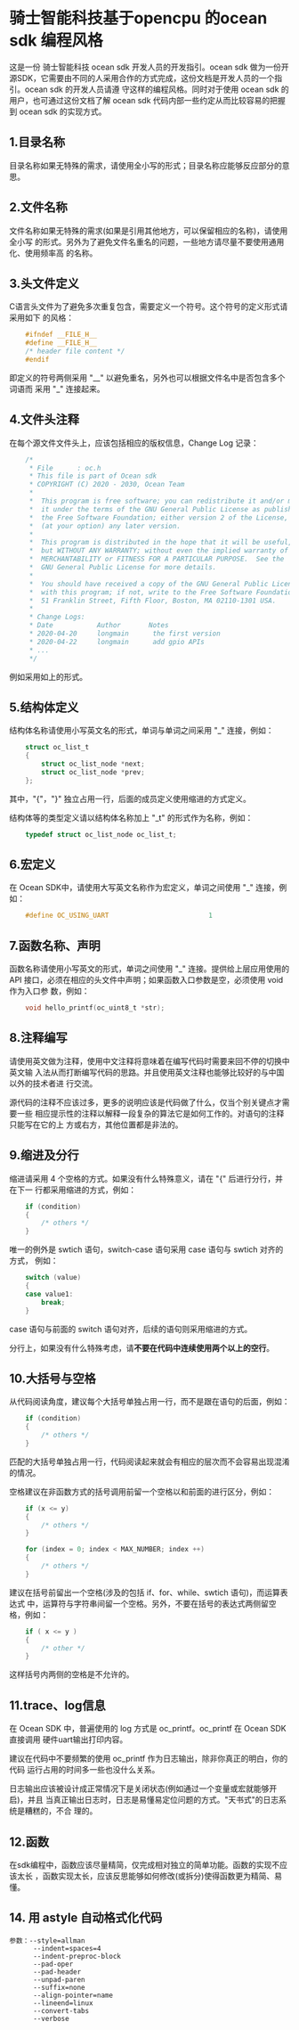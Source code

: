 # 骑士智能科技基于opencpu 的ocean sdk 编程风格

这是一份 骑士智能科技  ocean sdk 开发人员的开发指引。ocean sdk 做为一份开源SDK，它需要由不同的人采用合作的方式完成，这份文档是开发人员的一个指引。ocean sdk 的开发人员请遵
守这样的编程风格。同时对于使用 ocean sdk 的用户，也可通过这份文档了解 ocean sdk
代码内部一些约定从而比较容易的把握到 ocean sdk 的实现方式。

## 1.目录名称

目录名称如果无特殊的需求，请使用全小写的形式；目录名称应能够反应部分的意思。

## 2.文件名称

文件名称如果无特殊的需求(如果是引用其他地方，可以保留相应的名称)，请使用全小写
的形式。另外为了避免文件名重名的问题，一些地方请尽量不要使用通用化、使用频率高
的名称。

## 3.头文件定义

C语言头文件为了避免多次重复包含，需要定义一个符号。这个符号的定义形式请采用如下
的风格：

```c
    #ifndef __FILE_H__
    #define __FILE_H__
    /* header file content */
    #endif
```

即定义的符号两侧采用 "__" 以避免重名，另外也可以根据文件名中是否包含多个词语而
采用 "_" 连接起来。

## 4.文件头注释

在每个源文件文件头上，应该包括相应的版权信息，Change Log 记录：

```c
    /*
     * File      : oc.h
     * This file is part of Ocean sdk
     * COPYRIGHT (C) 2020 - 2030, Ocean Team
     *
     *  This program is free software; you can redistribute it and/or modify
     *  it under the terms of the GNU General Public License as published by
     *  the Free Software Foundation; either version 2 of the License, or
     *  (at your option) any later version.
     *
     *  This program is distributed in the hope that it will be useful,
     *  but WITHOUT ANY WARRANTY; without even the implied warranty of
     *  MERCHANTABILITY or FITNESS FOR A PARTICULAR PURPOSE.  See the
     *  GNU General Public License for more details.
     *
     *  You should have received a copy of the GNU General Public License along
     *  with this program; if not, write to the Free Software Foundation, Inc.,
     *  51 Franklin Street, Fifth Floor, Boston, MA 02110-1301 USA.
     *
     * Change Logs:
     * Date           Author       Notes
     * 2020-04-20     longmain      the first version
     * 2020-04-22     longmain      add gpio APIs
     * ...
     */
```

例如采用如上的形式。

## 5.结构体定义

结构体名称请使用小写英文名的形式，单词与单词之间采用 "_" 连接，例如：

```c
    struct oc_list_t
    {
        struct oc_list_node *next;
        struct oc_list_node *prev;
    };
```

其中，"{"，"}" 独立占用一行，后面的成员定义使用缩进的方式定义。

结构体等的类型定义请以结构体名称加上 "_t" 的形式作为名称，例如：

```c
    typedef struct oc_list_node oc_list_t;
```
## 6.宏定义

在 Ocean SDK中，请使用大写英文名称作为宏定义，单词之间使用 "_" 连接，例如：

```c
    #define OC_USING_UART                         1
```

## 7.函数名称、声明

函数名称请使用小写英文的形式，单词之间使用 "_" 连接。提供给上层应用使用的 API
接口，必须在相应的头文件中声明；如果函数入口参数是空，必须使用 void 作为入口参
数，例如：

```c
    void hello_printf(oc_uint8_t *str);
```

## 8.注释编写

请使用英文做为注释，使用中文注释将意味着在编写代码时需要来回不停的切换中英文输
入法从而打断编写代码的思路。并且使用英文注释也能够比较好的与中国以外的技术者进
行交流。

源代码的注释不应该过多，更多的说明应该是代码做了什么，仅当个别关键点才需要一些
相应提示性的注释以解释一段复杂的算法它是如何工作的。对语句的注释只能写在它的上
方或右方，其他位置都是非法的。

## 9.缩进及分行

缩进请采用 4 个空格的方式。如果没有什么特殊意义，请在 "{" 后进行分行，并在下一
行都采用缩进的方式，例如：

```c
    if (condition)
    {
        /* others */
    }
```

唯一的例外是 swtich 语句，switch-case 语句采用 case 语句与 swtich 对齐的方式，
例如：

```c
    switch (value)
    {
    case value1:
        break;
    }
```

case 语句与前面的 switch 语句对齐，后续的语句则采用缩进的方式。

分行上，如果没有什么特殊考虑，请**不要在代码中连续使用两个以上的空行**。

## 10.大括号与空格

从代码阅读角度，建议每个大括号单独占用一行，而不是跟在语句的后面，例如：

```c
    if (condition)
    {
        /* others */
    }
```

匹配的大括号单独占用一行，代码阅读起来就会有相应的层次而不会容易出现混淆的情况。

空格建议在非函数方式的括号调用前留一个空格以和前面的进行区分，例如：

```c
    if (x <= y)
    {
        /* others */
    }

    for (index = 0; index < MAX_NUMBER; index ++)
    {
        /* others */
    }
```

建议在括号前留出一个空格(涉及的包括 if、for、while、swtich 语句)，而运算表达式
中，运算符与字符串间留一个空格。另外，不要在括号的表达式两侧留空格，例如：

```c
    if ( x <= y )
    {
        /* other */
    }
```

这样括号内两侧的空格是不允许的。

## 11.trace、log信息

在 Ocean SDK 中，普遍使用的 log 方式是 oc_printf。oc_printf 在 Ocean SDK 直接调用
硬件uart输出打印内容。

建议在代码中不要频繁的使用 oc_printf 作为日志输出，除非你真正的明白，你的代码
运行占用的时间多一些也没什么关系。

日志输出应该被设计成正常情况下是关闭状态(例如通过一个变量或宏就能够开启)，并且
当真正输出日志时，日志是易懂易定位问题的方式。"天书式"的日志系统是糟糕的，不合
理的。

## 12.函数

在sdk编程中，函数应该尽量精简，仅完成相对独立的简单功能。函数的实现不应该太长
，函数实现太长，应该反思能够如何修改(或拆分)使得函数更为精简、易懂。

## 14. 用 astyle 自动格式化代码

    参数：--style=allman
          --indent=spaces=4
          --indent-preproc-block
          --pad-oper
          --pad-header
          --unpad-paren
          --suffix=none
          --align-pointer=name
          --lineend=linux
          --convert-tabs
          --verbose
